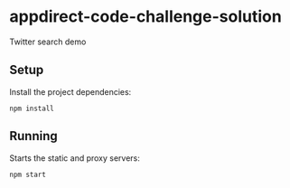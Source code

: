 # appdirect-code-challenge-solution

Twitter search demo

## Setup

Install the project dependencies:

`npm install`

## Running

Starts the static and proxy servers:

`npm start`

